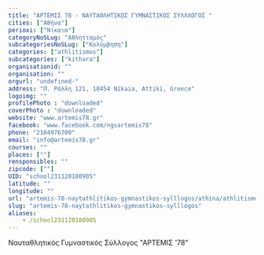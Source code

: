 ```yaml
---
title: "ΑΡΤΕΜΙΣ 78 - ΝΑΥΤΑΘΛΗΤΙΚΟΣ ΓΥΜΝΑΣΤΙΚΟΣ ΣΥΛΛΛΟΓΟΣ "
cities: ["Αθήνα"]
perioxi: ["Νίκαια"]
categoryNoSLug: "Αθλητισμός"
subcategoriesNoSLug: ["Κολύμβηση"]
categories: ["athlitismos"]
subcategories: ["kithara"]
organisationid: ""
organisation: ""
orgurl: "undefined-"
address: "Π. Ράλλη 121, 18454 Níkaia, Attiki, Greece"
logoimg: ""
profilePhoto : "downloaded"
coverPhoto : "downloaded"
website: "www.artemis78.gr"
facebook: "www.facebook.com/ngsartemis78"
phone: "2104976700"
email: "info@artemis78.gr"
courses: ""
places: [""]
rensponsibles: ""
zipcode: [""]
UID: "school231120180905"
latitude: ""
longitude: ""
url: "artemis-78-naytathlitikos-gymnastikos-sylllogos/athina/athlitismos/kithara"
slug: "artemis-78-naytathlitikos-gymnastikos-sylllogos"
aliases:
    - /school231120180905
---
```



Ναυταθλητικός Γυμναστικός Σύλλογος &quot;ΑΡΤΕΜΙΣ &#39;78&quot;

